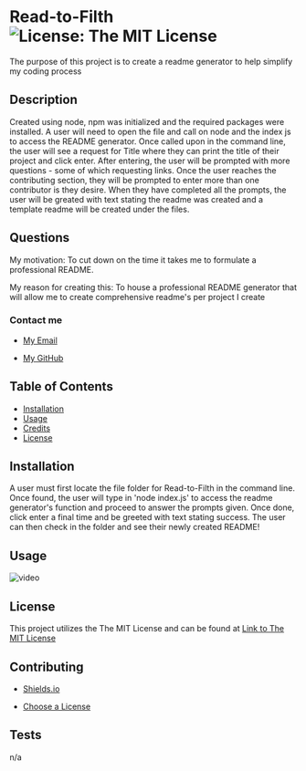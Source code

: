 # Read-to-Filth         ![License: The MIT License](https://img.shields.io/badge/License-The_MIT_License-lavender)  

The purpose of this project is to create a readme generator to help simplify my coding process

## Description
  
  Created using node, npm was initialized and the required packages were installed. A user will need to open the file and call on node and the index js to access the README generator. Once called upon in the command line, the user will see a request for Title where they can print the title of their project and click enter. After entering, the user will be prompted with more questions - some of which requesting links. Once the user reaches the contributing section, they will be prompted to enter more than one contributor is they desire. When they have completed all the prompts, the user will be greated with text stating the readme was created and a template readme will be created under the files.
  
## Questions 
  
  My motivation: To cut down on the time it takes me to formulate a professional README.
  
  My reason for creating this: To house a professional README generator that will allow me to create comprehensive readme's per  project I create
  
### Contact me
  
  - [My Email](mailto:gflatch@att.net)
  
  - [My GitHub](https://github.com/notsnowwhite)
  
## Table of Contents
  
  - [Installation](#installation)
  - [Usage](#usage)
  - [Credits](#credits)
  - [License](#license)
  
  
## Installation
  
  A user must first locate the file folder for Read-to-Filth in the command line. Once found, the user will type in 'node index.js' to access the readme generator's function and proceed to answer the prompts given. Once done, click enter a final time and be greeted with text stating success. The user can then check in the folder and see their newly created README!
  
## Usage

  ![video](./assets/images/Untitled_%20Apr%2021,%202024%202_45%20PM.webm/)

  ## License
  
  This project utilizes the The MIT License and can be found at [Link to The MIT License](https://choosealicense.com/licenses/mit/)
  
## Contributing
  
  - [Shields.io](https://https://shields.io/badges/static-badge)

 - [Choose a License](https://https://choosealicense.com/)


  
## Tests
  
  n/a
  
